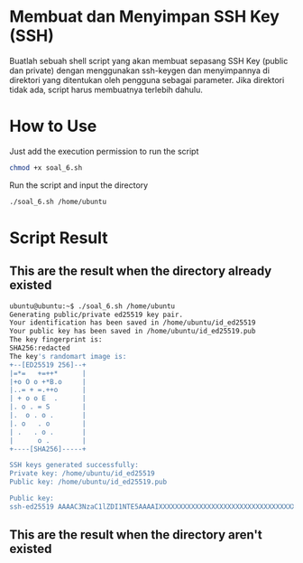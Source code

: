 # Membuat dan Menyimpan SSH Key (SSH)
Buatlah sebuah shell script yang akan membuat sepasang SSH Key (public dan private) dengan menggunakan ssh-keygen dan menyimpannya di direktori yang ditentukan oleh pengguna sebagai parameter. Jika direktori tidak ada, script harus membuatnya terlebih dahulu.

# How to Use
Just add the execution permission to run the script 
```bash
chmod +x soal_6.sh
```
Run the script and input the directory 
```bash
./soal_6.sh /home/ubuntu
```
# Script Result

## This are the result when the directory already existed
```bash
ubuntu@ubuntu:~$ ./soal_6.sh /home/ubuntu
Generating public/private ed25519 key pair.
Your identification has been saved in /home/ubuntu/id_ed25519
Your public key has been saved in /home/ubuntu/id_ed25519.pub
The key fingerprint is:
SHA256:redacted 
The key's randomart image is:
+--[ED25519 256]--+
|=*=   +=++*      |
|+o O o +*B.o     |
|..= + =.++o      |
| + o o E  .      |
|. o . = S        |
|.  o . o .       |
|. o   . o        |
| .   . o .       |
|      o .        |
+----[SHA256]-----+

SSH keys generated successfully:
Private key: /home/ubuntu/id_ed25519
Public key: /home/ubuntu/id_ed25519.pub

Public key:
ssh-ed25519 AAAAC3NzaC1lZDI1NTE5AAAAIXXXXXXXXXXXXXXXXXXXXXXXXXXXXXXXXXXXXXXXXXX ubuntu@ubuntu
```
## This are the result when the directory aren't existed
```bash

```